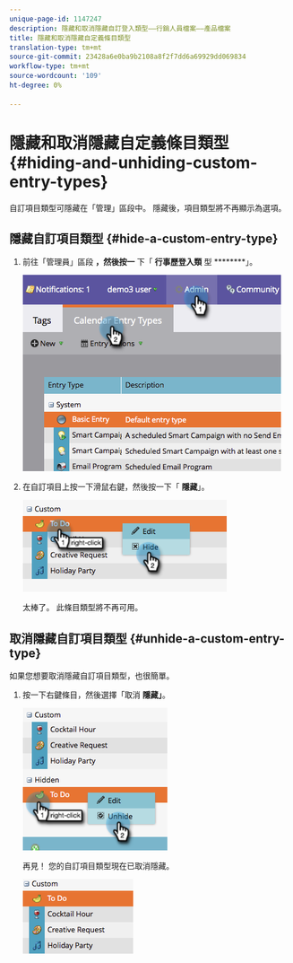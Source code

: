 ```yaml
---
unique-page-id: 1147247
description: 隱藏和取消隱藏自訂登入類型——行銷人員檔案——產品檔案
title: 隱藏和取消隱藏自定義條目類型
translation-type: tm+mt
source-git-commit: 23428a6e0ba9b2108a8f2f7dd6a69929dd069834
workflow-type: tm+mt
source-wordcount: '109'
ht-degree: 0%

---
```



# 隱藏和取消隱藏自定義條目類型 {#hiding-and-unhiding-custom-entry-types}

自訂項目類型可隱藏在「管理」區段中。 隱藏後，項目類型將不再顯示為選項。

## 隱藏自訂項目類型 {#hide-a-custom-entry-type}

1. 前往「管理員」區段 **，然後按一** 下「 **行事歷登入類** 型 ********」。

   ![](assets/image2014-9-24-10-3a11-3a49.png)

1. 在自訂項目上按一下滑鼠右鍵，然後按一下「 **隱藏**」。

   ![](assets/image2014-9-24-10-3a11-3a54.png)

   太棒了。 此條目類型將不再可用。

## 取消隱藏自訂項目類型 {#unhide-a-custom-entry-type}

如果您想要取消隱藏自訂項目類型，也很簡單。

1. 按一下右鍵條目，然後選擇「取消 **隱藏」**。

   ![](assets/image2014-9-24-10-3a12-3a14.png)

   再見！ 您的自訂項目類型現在已取消隱藏。

   ![](assets/image2014-9-24-10-3a12-3a19.png)

